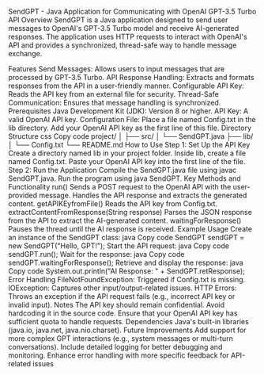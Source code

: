SendGPT - Java Application for Communicating with OpenAI GPT-3.5 Turbo API
Overview
SendGPT is a Java application designed to send user messages to OpenAI's GPT-3.5 Turbo model and receive AI-generated responses. The application uses HTTP requests to interact with OpenAI's API and provides a synchronized, thread-safe way to handle message exchange.

Features
Send Messages: Allows users to input messages that are processed by GPT-3.5 Turbo.
API Response Handling: Extracts and formats responses from the API in a user-friendly manner.
Configurable API Key: Reads the API key from an external file for security.
Thread-Safe Communication: Ensures that message handling is synchronized.
Prerequisites
Java Development Kit (JDK): Version 8 or higher.
API Key: A valid OpenAI API key.
Configuration File:
Place a file named Config.txt in the lib directory.
Add your OpenAI API key as the first line of this file.
Directory Structure
css
Copy code
project/
│
├── src/
│   └── SendGPT.java
├── lib/
│   └── Config.txt
└── README.md
How to Use
Step 1: Set Up the API Key
Create a directory named lib in your project folder.
Inside lib, create a file named Config.txt.
Paste your OpenAI API key into the first line of the file.
Step 2: Run the Application
Compile the SendGPT.java file using javac SendGPT.java.
Run the program using java SendGPT.
Key Methods and Functionality
run()
Sends a POST request to the OpenAI API with the user-provided message.
Handles the API response and extracts the generated content.
getAPIKEyfromFile()
Reads the API key from Config.txt.
extractContentFromResponse(String response)
Parses the JSON response from the API to extract the AI-generated content.
waitingForResponse()
Pauses the thread until the AI response is received.
Example Usage
Create an instance of the SendGPT class:
java
Copy code
SendGPT sendGPT = new SendGPT("Hello, GPT!");
Start the API request:
java
Copy code
sendGPT.run();
Wait for the response:
java
Copy code
sendGPT.waitingForResponse();
Retrieve and display the response:
java
Copy code
System.out.println("AI Response: " + SendGPT.retResponse);
Error Handling
FileNotFoundException: Triggered if Config.txt is missing.
IOException: Captures other input/output-related issues.
HTTP Errors: Throws an exception if the API request fails (e.g., incorrect API key or invalid input).
Notes
The API key should remain confidential. Avoid hardcoding it in the source code.
Ensure that your OpenAI API key has sufficient quota to handle requests.
Dependencies
Java's built-in libraries (java.io, java.net, java.nio.charset).
Future Improvements
Add support for more complex GPT interactions (e.g., system messages or multi-turn conversations).
Include detailed logging for better debugging and monitoring.
Enhance error handling with more specific feedback for API-related issues
